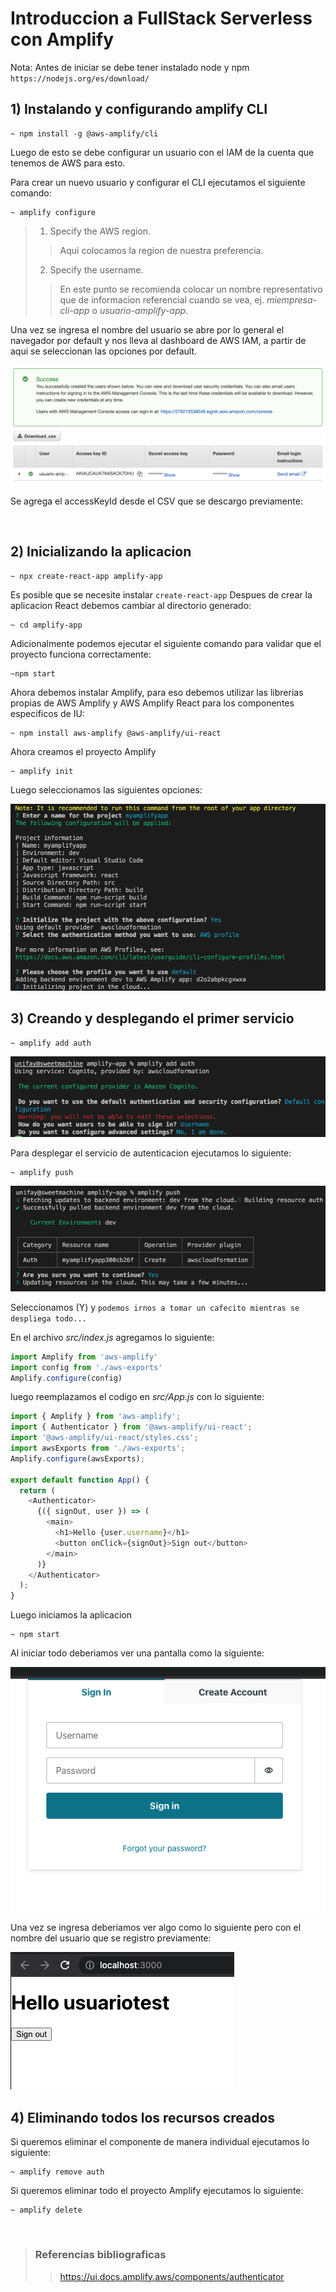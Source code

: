 # Introduccion a FullStack Serverless con Amplify
Nota: Antes de iniciar se debe tener instalado node y npm `https://nodejs.org/es/download/`
## 1) Instalando y configurando amplify CLI

```
~ npm install -g @aws-amplify/cli
```

Luego de esto se debe configurar un usuario con el IAM de la cuenta que tenemos de AWS para esto.

Para crear un nuevo usuario y configurar el CLI ejecutamos el siguiente comando:

```
~ amplify configure
```

> 1. Specify the AWS region.
> > Aqui colocamos la region de nuestra preferencia.
> 2. Specify the username.
> >  En este punto se recomienda colocar un nombre representativo que de informacion referencial cuando se vea, ej. *miempresa-cli-app* o *usuario-amplify-app*.

Una vez se ingresa el nombre del usuario se abre por lo general el navegador por default y nos lleva al dashboard de AWS IAM, a partir de aqui se seleccionan las opciones por default.

<img src="../1-introduccion_amplify_cli/images/2021-12-01_21-46-42.png">

<br>

Se agrega el accessKeyId desde el CSV que se descargo previamente:

<br>

## 2) Inicializando la aplicacion

```
~ npx create-react-app amplify-app
```

Es posible que se necesite instalar `create-react-app` Despues de crear la aplicacion React debemos cambiar al directorio generado:

```
~ cd amplify-app
```

Adicionalmente podemos ejecutar el siguiente comando para validar que el proyecto funciona correctamente:

```
~npm start
```
<!-- Descomentar la siguientes lineas pero antes se debe redimiencionar la imagen -->
<!-- `Esto deberia abrir automaticamente el navegador y se deplegara la app similar a esto:` -->

<!-- <img src="../1-introduccion_amplify_cli/images/2021-12-18-22-11-42.png"> -->

Ahora debemos instalar Amplify, para eso debemos utilizar las librerias propias de AWS Amplify y AWS Amplify React para los componentes especificos de IU:

```
~ npm install aws-amplify @aws-amplify/ui-react
```

Ahora creamos el proyecto Amplify

```
~ amplify init
```

Luego seleccionamos las siguientes opciones:

<img src="../1-introduccion_amplify_cli/images/2021-12-18-22-31-07.png">

<br>

## 3) Creando y desplegando el primer servicio

```
~ amplify add auth
```

<img src="../1-introduccion_amplify_cli/images/2021-12-18-23-08-21.png">

<br>

Para desplegar el servicio de autenticacion ejecutamos lo siguiente:

```
~ amplify push
```
<img src="../1-introduccion_amplify_cli/images/2021-12-18-23-15-19.png">

Seleccionamos (Y) y `podemos irnos a tomar un cafecito mientras se despliega todo...`

En el archivo *src/index.js* agregamos lo siguiente:

```javascript
import Amplify from 'aws-amplify'
import config from './aws-exports'
Amplify.configure(config)
```

luego reemplazamos el codigo en *src/App.js* con lo siguiente:

```javascript
import { Amplify } from 'aws-amplify';
import { Authenticator } from '@aws-amplify/ui-react';
import '@aws-amplify/ui-react/styles.css';
import awsExports from './aws-exports';
Amplify.configure(awsExports);

export default function App() {
  return (
    <Authenticator>
      {({ signOut, user }) => (
        <main>
          <h1>Hello {user.username}</h1>
          <button onClick={signOut}>Sign out</button>
        </main>
      )}
    </Authenticator>
  );
}
```

Luego iniciamos la aplicacion

```
~ npm start
```

Al iniciar todo deberiamos ver una pantalla como la siguiente:

<img src="../1-introduccion_amplify_cli/images/2021-12-19-00-23-27.png">

Una vez se ingresa deberiamos ver algo como lo siguiente pero con el nombre del usuario que se registro previamente:

<img src="../1-introduccion_amplify_cli/images/2021-12-19-00-35-21.png">

<br>

## 4) Eliminando todos los recursos creados

Si queremos eliminar el componente de manera individual ejecutamos lo siguiente:
```
~ amplify remove auth
```
Si queremos eliminar todo el proyecto Amplify ejecutamos lo siguiente:

```
~ amplify delete
```

<br>

> ### Referencias bibliograficas
>> https://ui.docs.amplify.aws/components/authenticator


